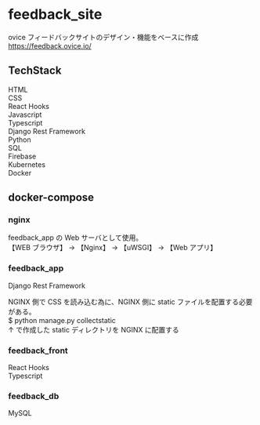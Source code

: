 # feedback_site

ovice フィードバックサイトのデザイン・機能をベースに作成  
https://feedback.ovice.io/

## TechStack

HTML  
CSS  
React Hooks  
Javascript  
Typescript  
Django Rest Framework  
Python  
SQL  
Firebase  
Kubernetes  
Docker

## docker-compose

### nginx

feedback_app の Web サーバとして使用。  
【WEB ブラウザ】 → 【Nginx】 → 【uWSGI】 → 【Web アプリ】

### feedback_app

Django Rest Framework

NGINX 側で CSS を読み込む為に、NGINX 側に static ファイルを配置する必要がある。  
$ python manage.py collectstatic  
↑ で作成した static ディレクトリを NGINX に配置する

### feedback_front

React Hooks  
Typescript

### feedback_db

MySQL
